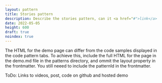 ```yaml
---
layout: pattern
title: Stories pattern
description: Describe the stories pattern, can it <a href="#">link</a> to stuff
date: 2022-05-05
height: 600
draft: true
noindex: true
---
```


The HTML for the demo page can differ from the code samples displayed
in the code pattern tabs. To achieve this, include the full HTML for the page
in the demo.md file in the patterns directory, and ommit the layout property
in the frontmatter. You still neeed to include the patternId in the
frontmatter.

ToDo:
Links to videos, post, code on github and hosted demo
